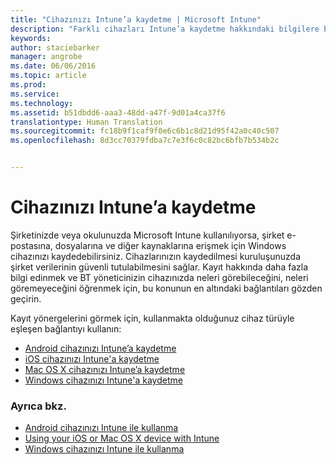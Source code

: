 ```yaml
---
title: "Cihazınızı Intune’a kaydetme | Microsoft Intune"
description: "Farklı cihazları Intune’a kaydetme hakkındaki bilgilere bağlantılar sağlanır"
keywords: 
author: staciebarker
manager: angrobe
ms.date: 06/06/2016
ms.topic: article
ms.prod: 
ms.service: 
ms.technology: 
ms.assetid: b51dbdd6-aaa3-48dd-a47f-9d01a4ca37f6
translationtype: Human Translation
ms.sourcegitcommit: fc18b9f1caf9f0e6c6b1c8d21d95f42a0c40c507
ms.openlocfilehash: 8d3cc70379fdba7c7e3f6c0c82bc6bfb7b534b2c


---
```


# Cihazınızı Intune’a kaydetme

Şirketinizde veya okulunuzda Microsoft Intune kullanılıyorsa, şirket e-postasına, dosyalarına ve diğer kaynaklarına erişmek için Windows cihazınızı kaydedebilirsiniz. Cihazlarınızın kaydedilmesi kuruluşunuzda şirket verilerinin güvenli tutulabilmesini sağlar. Kayıt hakkında daha fazla bilgi edinmek ve BT yöneticinizin cihazınızda neleri görebileceğini, neleri göremeyeceğini öğrenmek için, bu konunun en altındaki bağlantıları gözden geçirin.

Kayıt yönergelerini görmek için, kullanmakta olduğunuz cihaz türüyle eşleşen bağlantıyı kullanın:

- [Android cihazınızı Intune’a kaydetme](enroll-your-device-in-Intune-android.md)</br>
- [iOS cihazınızı Intune'a kaydetme](enroll-your-device-in-intune-ios.md)</br>
- [Mac OS X cihazınızı Intune’a kaydetme](enroll-your-device-in-intune-mac-os-x.md)</br>
- [Windows cihazınızı Intune'a kaydetme](enroll-your-device-in-intune-windows.md)</br>

### Ayrıca bkz.
- [Android cihazınızı Intune ile kullanma](using-your-android-device-with-intune.md)</br>
- [Using your iOS or Mac OS X device with Intune](using-your-ios-or-mac-os-x-device-with-intune.md)</br>
- [Windows cihazınızı Intune ile kullanma](using-your-windows-device-with-intune.md)



<!--HONumber=Aug16_HO4-->


